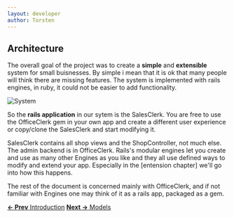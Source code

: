 ```yaml
---
layout: developer
author: Torsten
---
```


## Architecture

The overall goal of the project was to create a **simple** and **extensible** system for small buisnesses.
By simple i mean that it is ok that many people will think there are missing features. The system is implemented 
with rails engines, in ruby, it could not be easier to add functionality.

![System](http://yuml.me/bf8c0f49)

So the **rails application** in our sytem is the SalesClerk. You are free to use the OfficeClerk gem in your own 
app and create a different user experience or copy/clone the SalesClerk and start modifying it.

SalesClerk contains all shop views and the ShopController, not much else. The admin backend is in OfficeClerk. Rails's
modular engines let you create and use as many other Engines as you like and they all use defined ways to modify
and extend your app. Especially in the [entension chapter] we'll go into how this happens.

The rest of the document is concerned mainly with OfficeClerk, and if not familiar with Engines one may think of it as
a rails app, packaged as a gem.


[**<- Prev** Introduction](01_index.html)    [**Next ->** Models](03_models.html)


